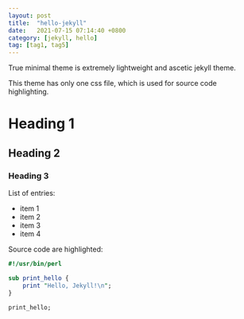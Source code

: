 ```yaml
---
layout: post
title:  "hello-jekyll"
date:   2021-07-15 07:14:40 +0800
category: [jekyll, hello]
tag: [tag1, tag5]
---
```


True minimal theme is extremely lightweight and ascetic jekyll theme.

This theme has only one css file, which is used for source code highlighting. 


# Heading 1
## Heading 2
### Heading 3

List of entries:

- item 1
- item 2
- item 3
- item 4

Source code are highlighted:

```perl
#!/usr/bin/perl

sub print_hello {
    print "Hello, Jekyll!\n";
}

print_hello;
```
